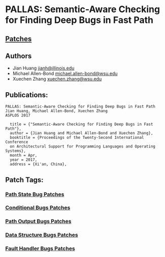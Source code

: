 # PALLAS: Semantic-Aware Checking for Finding Deep Bugs in Fast Path #

## [Patches](./BugList) ##

## Authors ##
- Jian Huang <jianh@illinois.edu>
- Michael Allen-Bond <michael.allen-bond@wsu.edu>
- Xuechen Zhang <xuechen.zhang@wsu.edu>

## Publications: ##

```
PALLAS: Semantic-Aware Checking for Finding Deep Bugs in Fast Path
Jian Huang, Michael Allen-Bond, Xuechen Zhang
ASPLOS 2017

  title = {"Semantic-Aware Checking for Finding Deep Bugs in Fast Path"},
  author = {Jian Huang and Michael Allen-Bond and Xuechen Zhang},
  booktitle = {Proceedings of the Twenty-Second International Conference
  on Architectural Support for Programming Languages and Operating Systems},
  month = Apr,
  year = 2017,
  address = {Xi'an, China},
```

## Patch Tags: ##
### [Path State Bug Patches]() ###
### [Conditional Bugs Patches](https://gitlab.com/WSUV-Pallas/public-db/wikis/con-bug-patches) ###
### [Path Output Bugs Patches](https://gitlab.com/WSUV-Pallas/public-db/wikis/ret-bug-patches) ###
### [Data Structure Bugs Patches](https://gitlab.com/WSUV-Pallas/public-db/wikis/ads-bug-patches) ###
### [Fault Handler Bugs Patches](https://gitlab.com/WSUV-Pallas/public-db/wikis/fau-bug-patches) ###
